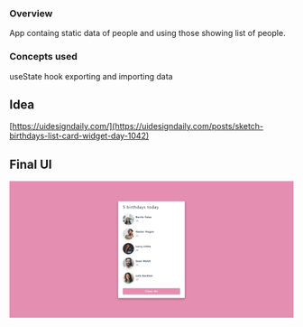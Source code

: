 ### Overview
App containg static data of people and using those showing list of people.

### Concepts used
useState hook
exporting and importing data

## Idea

[https://uidesigndaily.com/](https://uidesigndaily.com/posts/sketch-birthdays-list-card-widget-day-1042)

## Final UI
![](./screenshot.png)
